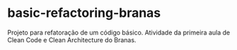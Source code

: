 # basic-refactoring-branas
Projeto para refatoração de um código básico. Atividade da primeira aula de Clean Code e Clean Architecture do Branas.
